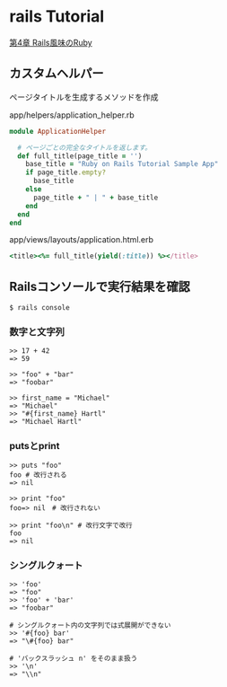 # rails Tutorial

[第4章 Rails風味のRuby](https://railstutorial.jp/chapters/rails_flavored_ruby?version=5.1#cha-rails_flavored_ruby)

## カスタムヘルパー

ページタイトルを生成するメソッドを作成

app/helpers/application_helper.rb

```ruby
module ApplicationHelper

  # ページごとの完全なタイトルを返します。
  def full_title(page_title = '')
    base_title = "Ruby on Rails Tutorial Sample App"
    if page_title.empty?
      base_title
    else
      page_title + " | " + base_title
    end
  end
end
```

app/views/layouts/application.html.erb

```ruby
<title><%= full_title(yield(:title)) %></title>
```

## Railsコンソールで実行結果を確認

```terminal
$ rails console
```

### 数字と文字列

```terminal
>> 17 + 42
=> 59

>> "foo" + "bar"
=> "foobar"

>> first_name = "Michael"
=> "Michael"
>> "#{first_name} Hartl"
=> "Michael Hartl"
```

### putsとprint

```terminal
>> puts "foo"
foo # 改行される
=> nil

>> print "foo"
foo=> nil　# 改行されない

>> print "foo\n" # 改行文字で改行
foo
=> nil
```

### シングルクォート

```terminal
>> 'foo'
=> "foo"
>> 'foo' + 'bar'
=> "foobar"

# シングルクォート内の文字列では式展開ができない
>> '#{foo} bar'
=> "\#{foo} bar"

# 'バックスラッシュ n' をそのまま扱う
>> '\n'
=> "\\n"
```
